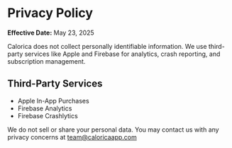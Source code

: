 # Privacy Policy

**Effective Date:** May 23, 2025

Calorica does not collect personally identifiable information. We use third-party services like Apple and Firebase for analytics, crash reporting, and subscription management.

## Third-Party Services
- Apple In-App Purchases
- Firebase Analytics
- Firebase Crashlytics

We do not sell or share your personal data. You may contact us with any privacy concerns at team@caloricaapp.com
